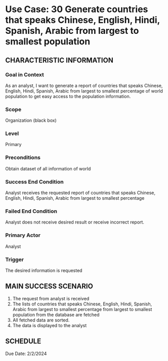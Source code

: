 # Use Case: 30	Generate countries that speaks Chinese, English, Hindi, Spanish, Arabic from largest to smallest population

## CHARACTERISTIC INFORMATION
### Goal in Context
As an analyst, I want to generate a report of countries that speaks Chinese, English, Hindi, Spanish, Arabic from largest to smallest percentage of world population to get easy access to the population information.
### Scope
Organization (black box)
### Level
Primary
### Preconditions
Obtain dataset of all information of world
### Success End Condition
Analyst receives the requested report of countries that speaks Chinese, English, Hindi, Spanish, Arabic from largest to smallest percentage
### Failed End Condition
Analyst does not receive desired result or receive incorrect report.
### Primary Actor
Analyst
### Trigger
The desired information is requested

## MAIN SUCCESS SCENARIO
1.  The request from analyst is received
2.  The lists of countries that speaks Chinese, English, Hindi, Spanish, Arabic from largest to smallest percentage from largest to smallest population from the database are fetched
3.  All fetched data are sorted.
4.  The data is displayed to the analyst

## SCHEDULE
Due Date: 2/2/2024


